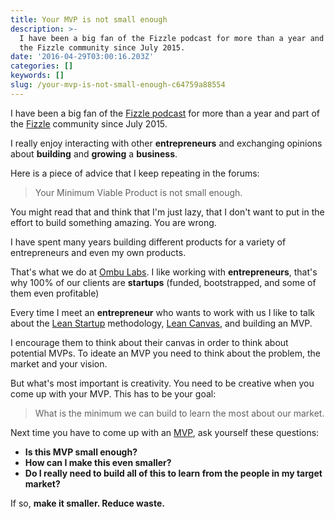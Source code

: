 ```yaml
---
title: Your MVP is not small enough
description: >-
  I have been a big fan of the Fizzle podcast for more than a year and part of
  the Fizzle community since July 2015.
date: '2016-04-29T03:00:16.203Z'
categories: []
keywords: []
slug: /your-mvp-is-not-small-enough-c64759a88554
---
```


I have been a big fan of the [Fizzle podcast](https://fizzle.co/show) for more than a year and part of the [Fizzle](http://fizzle.co?aid=9800) community since July 2015.

I really enjoy interacting with other **entrepreneurs** and exchanging opinions about **building** and **growing** a **business**.

Here is a piece of advice that I keep repeating in the forums:

> Your Minimum Viable Product is not small enough.

<!--more-->

You might read that and think that I'm just lazy, that I don't want to put in the effort to build something amazing. You are wrong.

I have spent many years building different products for a variety of entrepreneurs and even my own products.

That's what we do at [Ombu Labs](https://www.ombulabs.com). I like working with **entrepreneurs**, that's why 100% of our clients are **startups** (funded, bootstrapped, and some of them even profitable)

Every time I meet an **entrepreneur** who wants to work with us I like to talk about the [Lean Startup](http://theleanstartup.com/) methodology, [Lean Canvas](https://leanstack.com/lean-canvas/), and building an MVP.

I encourage them to think about their canvas in order to think about potential MVPs. To ideate an MVP you need to think about the problem, the market and your vision.

But what's most important is creativity. You need to be creative when you come up with your MVP. This has to be your goal:

> What is the minimum we can build to learn the most about our market.

Next time you have to come up with an [MVP](https://en.wikipedia.org/wiki/Minimum_viable_product), ask yourself these questions:

*   **Is this MVP small enough?**
*   **How can I make this even smaller?**
*   **Do I really need to build all of this to learn from the people in my target market?**

If so, **make it smaller. Reduce waste.**
